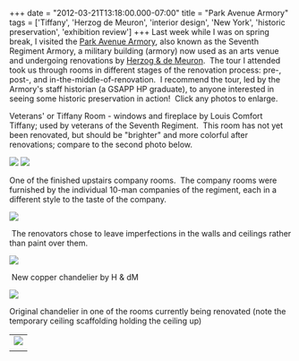 +++
date = "2012-03-21T13:18:00.000-07:00"
title = "Park Avenue Armory"
tags = ['Tiffany', 'Herzog de Meuron', 'interior design', 'New York', 'historic preservation', 'exhibition review']
+++
Last week while I was on spring break, I visited the [Park Avenue Armory](http://en.wikipedia.org/wiki/Park_Avenue_Armory), also known as the Seventh Regiment Armory, a military building (armory) now used as an arts venue and undergoing renovations by [Herzog & de Meuron](http://www.herzogdemeuron.com/index/focus/park-avenue-armory_focus.html).  The tour I attended took us through rooms in different stages of the renovation process: pre-, post-, and in-the-middle-of-renovation.  I recommend the tour, led by the Armory's staff historian (a GSAPP HP graduate), to anyone interested in seeing some historic preservation in action!  Click any photos to enlarge.

Veterans' or Tiffany Room - windows and fireplace by Louis Comfort  Tiffany; used by veterans of the Seventh Regiment.  This room has not  yet been renovated, but should be "brighter" and more colorful after  renovations; compare to the second photo below.

<img src="http://4.bp.blogspot.com/-nYcM5yyXIxc/T2o1Jmem3ZI/AAAAAAAAAeM/j2BOep45-bI/s1600/IMG_5328.jpg"/>

<img src="http://3.bp.blogspot.com/-bZiX9Qne2KY/T2o1JrTi82I/AAAAAAAAAeQ/1mEs-H6ZiKQ/s1600/IMG_5312.jpg"/>

One of the finished upstairs company rooms.  The company rooms were  furnished by the individual 10-man companies of the regiment, each in a  different style to the taste of the company.

<img src="http://2.bp.blogspot.com/-7k4kIsqlMo0/T2o1K4McagI/AAAAAAAAAes/B0W4Qj-vURo/s1600/IMG_5355.jpg"/>

 The renovators chose to leave imperfections in the walls and ceilings rather than paint over them.

<img src="http://1.bp.blogspot.com/-iAu1Thdo1ks/T2o1Kj-_ozI/AAAAAAAAAeY/3LOG-Nw1HkM/s1600/IMG_5338.jpg"/>

 New copper chandelier by H & dM

<img src="http://3.bp.blogspot.com/-HbX9uPtoFKg/T2o1JpifM0I/AAAAAAAAAec/nq_TWJC5s-k/s1600/IMG_5337.jpg"/>

Original chandelier in one of the rooms currently being renovated (note  the temporary ceiling scaffolding holding the ceiling up)

<table align="center" cellpadding="0" cellspacing="0" class="tr-caption-container" style="margin-left: auto; margin-right: auto; text-align: center;"><tbody><tr><td style="text-align: center;"><img src="http://2.bp.blogspot.com/-TjpHd8_kjcw/T2o1M9eBAdI/AAAAAAAAAe0/sX2Q5VGllhM/s1600/IMG_5356.jpg"/></td></tr><tr><td class="tr-caption" style="text-align: center;">

</td></tr></tbody></table>

